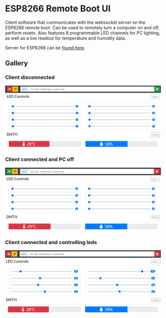# ESP8266 Remote Boot UI
Client software that communicates with the websocket server on the ESP8266 remote boot.
Can be used to remotely turn a computer on and off, perform resets.
Also features 8 programmable LED channels for PC lighting, as well as a live readout for
temperature and humidity data.

Server for ESP8266 can be [found here](https://github.com/FiendChain/ESP8266-RemoteAccess).

## Gallery
### Client disconnected
![alt text](docs/disconnected.png "Disconnected")
### Client connected and PC off
![alt text](docs/off.png "Computer Off")
### Client connected and controlling leds
![alt text](docs/slider.png "Slider menu")